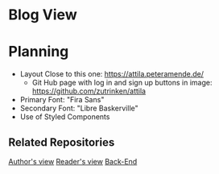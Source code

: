 # Blog View

# Planning

* Layout Close to this one: https://attila.peteramende.de/
  * Git Hub page with log in and sign up buttons in image: https://github.com/zutrinken/attila
* Primary Font: "Fira Sans"
* Secondary Font: "Libre Baskerville"
* Use of Styled Components


## Related Repositories

[Author's view](https://github.com/gefgu/blog-author-view)
[Reader's view](https://github.com/gefgu/blog-reader-view)
[Back-End](https://github.com/gefgu/blog-back-end)

